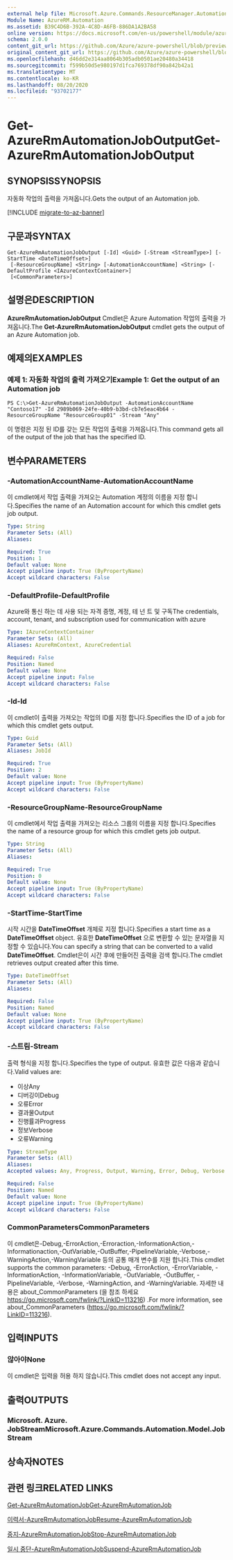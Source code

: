 ```yaml
---
external help file: Microsoft.Azure.Commands.ResourceManager.Automation.dll-Help.xml
Module Name: AzureRM.Automation
ms.assetid: B39C4D6B-392A-4C8D-A6FB-886DA1A2BA58
online version: https://docs.microsoft.com/en-us/powershell/module/azurerm.automation/get-azurermautomationjoboutput
schema: 2.0.0
content_git_url: https://github.com/Azure/azure-powershell/blob/preview/src/ResourceManager/Automation/Commands.Automation/help/Get-AzureRMAutomationJobOutput.md
original_content_git_url: https://github.com/Azure/azure-powershell/blob/preview/src/ResourceManager/Automation/Commands.Automation/help/Get-AzureRMAutomationJobOutput.md
ms.openlocfilehash: d46dd2e314aa8064b305adb0501ae20480a34418
ms.sourcegitcommit: f599b50d5e980197d1fca769378df90a842b42a1
ms.translationtype: MT
ms.contentlocale: ko-KR
ms.lasthandoff: 08/20/2020
ms.locfileid: "93702177"
---
```

# <span data-ttu-id="526b6-101">Get-AzureRmAutomationJobOutput</span><span class="sxs-lookup"><span data-stu-id="526b6-101">Get-AzureRmAutomationJobOutput</span></span>

## <span data-ttu-id="526b6-102">SYNOPSIS</span><span class="sxs-lookup"><span data-stu-id="526b6-102">SYNOPSIS</span></span>
<span data-ttu-id="526b6-103">자동화 작업의 출력을 가져옵니다.</span><span class="sxs-lookup"><span data-stu-id="526b6-103">Gets the output of an Automation job.</span></span>

[!INCLUDE [migrate-to-az-banner](../../includes/migrate-to-az-banner.md)]

## <span data-ttu-id="526b6-104">구문과</span><span class="sxs-lookup"><span data-stu-id="526b6-104">SYNTAX</span></span>

```
Get-AzureRmAutomationJobOutput [-Id] <Guid> [-Stream <StreamType>] [-StartTime <DateTimeOffset>]
 [-ResourceGroupName] <String> [-AutomationAccountName] <String> [-DefaultProfile <IAzureContextContainer>]
 [<CommonParameters>]
```

## <span data-ttu-id="526b6-105">설명은</span><span class="sxs-lookup"><span data-stu-id="526b6-105">DESCRIPTION</span></span>
<span data-ttu-id="526b6-106">**AzureRmAutomationJobOutput** Cmdlet은 Azure Automation 작업의 출력을 가져옵니다.</span><span class="sxs-lookup"><span data-stu-id="526b6-106">The **Get-AzureRmAutomationJobOutput** cmdlet gets the output of an Azure Automation job.</span></span>

## <span data-ttu-id="526b6-107">예제의</span><span class="sxs-lookup"><span data-stu-id="526b6-107">EXAMPLES</span></span>

### <span data-ttu-id="526b6-108">예제 1: 자동화 작업의 출력 가져오기</span><span class="sxs-lookup"><span data-stu-id="526b6-108">Example 1: Get the output of an Automation job</span></span>
```
PS C:\>Get-AzureRmAutomationJobOutput -AutomationAccountName "Contoso17" -Id 2989b069-24fe-40b9-b3bd-cb7e5eac4b64 -ResourceGroupName "ResourceGroup01" -Stream "Any"
```

<span data-ttu-id="526b6-109">이 명령은 지정 된 ID를 갖는 모든 작업의 출력을 가져옵니다.</span><span class="sxs-lookup"><span data-stu-id="526b6-109">This command gets all of the output of the job that has the specified ID.</span></span>

## <span data-ttu-id="526b6-110">변수</span><span class="sxs-lookup"><span data-stu-id="526b6-110">PARAMETERS</span></span>

### <span data-ttu-id="526b6-111">-AutomationAccountName</span><span class="sxs-lookup"><span data-stu-id="526b6-111">-AutomationAccountName</span></span>
<span data-ttu-id="526b6-112">이 cmdlet에서 작업 출력을 가져오는 Automation 계정의 이름을 지정 합니다.</span><span class="sxs-lookup"><span data-stu-id="526b6-112">Specifies the name of an Automation account for which this cmdlet gets job output.</span></span>

```yaml
Type: String
Parameter Sets: (All)
Aliases: 

Required: True
Position: 1
Default value: None
Accept pipeline input: True (ByPropertyName)
Accept wildcard characters: False
```

### <span data-ttu-id="526b6-113">-DefaultProfile</span><span class="sxs-lookup"><span data-stu-id="526b6-113">-DefaultProfile</span></span>
<span data-ttu-id="526b6-114">Azure와 통신 하는 데 사용 되는 자격 증명, 계정, 테 넌 트 및 구독</span><span class="sxs-lookup"><span data-stu-id="526b6-114">The credentials, account, tenant, and subscription used for communication with azure</span></span>

```yaml
Type: IAzureContextContainer
Parameter Sets: (All)
Aliases: AzureRmContext, AzureCredential

Required: False
Position: Named
Default value: None
Accept pipeline input: False
Accept wildcard characters: False
```

### <span data-ttu-id="526b6-115">-Id</span><span class="sxs-lookup"><span data-stu-id="526b6-115">-Id</span></span>
<span data-ttu-id="526b6-116">이 cmdlet이 출력을 가져오는 작업의 ID를 지정 합니다.</span><span class="sxs-lookup"><span data-stu-id="526b6-116">Specifies the ID of a job for which this cmdlet gets output.</span></span>

```yaml
Type: Guid
Parameter Sets: (All)
Aliases: JobId

Required: True
Position: 2
Default value: None
Accept pipeline input: True (ByPropertyName)
Accept wildcard characters: False
```

### <span data-ttu-id="526b6-117">-ResourceGroupName</span><span class="sxs-lookup"><span data-stu-id="526b6-117">-ResourceGroupName</span></span>
<span data-ttu-id="526b6-118">이 cmdlet에서 작업 출력을 가져오는 리소스 그룹의 이름을 지정 합니다.</span><span class="sxs-lookup"><span data-stu-id="526b6-118">Specifies the name of a resource group for which this cmdlet gets job output.</span></span>

```yaml
Type: String
Parameter Sets: (All)
Aliases: 

Required: True
Position: 0
Default value: None
Accept pipeline input: True (ByPropertyName)
Accept wildcard characters: False
```

### <span data-ttu-id="526b6-119">-StartTime</span><span class="sxs-lookup"><span data-stu-id="526b6-119">-StartTime</span></span>
<span data-ttu-id="526b6-120">시작 시간을 **DateTimeOffset** 개체로 지정 합니다.</span><span class="sxs-lookup"><span data-stu-id="526b6-120">Specifies a start time as a **DateTimeOffset** object.</span></span>
<span data-ttu-id="526b6-121">유효한 **DateTimeOffset** 으로 변환할 수 있는 문자열을 지정할 수 있습니다.</span><span class="sxs-lookup"><span data-stu-id="526b6-121">You can specify a string that can be converted to a valid **DateTimeOffset**.</span></span>
<span data-ttu-id="526b6-122">Cmdlet은이 시간 후에 만들어진 출력을 검색 합니다.</span><span class="sxs-lookup"><span data-stu-id="526b6-122">The cmdlet retrieves output created after this time.</span></span>

```yaml
Type: DateTimeOffset
Parameter Sets: (All)
Aliases: 

Required: False
Position: Named
Default value: None
Accept pipeline input: True (ByPropertyName)
Accept wildcard characters: False
```

### <span data-ttu-id="526b6-123">-스트림</span><span class="sxs-lookup"><span data-stu-id="526b6-123">-Stream</span></span>
<span data-ttu-id="526b6-124">출력 형식을 지정 합니다.</span><span class="sxs-lookup"><span data-stu-id="526b6-124">Specifies the type of output.</span></span>
<span data-ttu-id="526b6-125">유효한 값은 다음과 같습니다.</span><span class="sxs-lookup"><span data-stu-id="526b6-125">Valid values are:</span></span> 

- <span data-ttu-id="526b6-126">이상</span><span class="sxs-lookup"><span data-stu-id="526b6-126">Any</span></span>
- <span data-ttu-id="526b6-127">디버깅이</span><span class="sxs-lookup"><span data-stu-id="526b6-127">Debug</span></span>
- <span data-ttu-id="526b6-128">오류</span><span class="sxs-lookup"><span data-stu-id="526b6-128">Error</span></span>
- <span data-ttu-id="526b6-129">결과물</span><span class="sxs-lookup"><span data-stu-id="526b6-129">Output</span></span>
- <span data-ttu-id="526b6-130">진행률과</span><span class="sxs-lookup"><span data-stu-id="526b6-130">Progress</span></span>
- <span data-ttu-id="526b6-131">정보</span><span class="sxs-lookup"><span data-stu-id="526b6-131">Verbose</span></span>
- <span data-ttu-id="526b6-132">오류</span><span class="sxs-lookup"><span data-stu-id="526b6-132">Warning</span></span>

```yaml
Type: StreamType
Parameter Sets: (All)
Aliases: 
Accepted values: Any, Progress, Output, Warning, Error, Debug, Verbose

Required: False
Position: Named
Default value: None
Accept pipeline input: True (ByPropertyName)
Accept wildcard characters: False
```

### <span data-ttu-id="526b6-133">CommonParameters</span><span class="sxs-lookup"><span data-stu-id="526b6-133">CommonParameters</span></span>
<span data-ttu-id="526b6-134">이 cmdlet은-Debug,-ErrorAction,-Erroraction,-InformationAction,-Informationaction,-OutVariable,-OutBuffer,-PipelineVariable,-Verbose,-WarningAction,-WarningVariable 등의 공통 매개 변수를 지원 합니다.</span><span class="sxs-lookup"><span data-stu-id="526b6-134">This cmdlet supports the common parameters: -Debug, -ErrorAction, -ErrorVariable, -InformationAction, -InformationVariable, -OutVariable, -OutBuffer, -PipelineVariable, -Verbose, -WarningAction, and -WarningVariable.</span></span> <span data-ttu-id="526b6-135">자세한 내용은 about_CommonParameters (을 참조 하세요 https://go.microsoft.com/fwlink/?LinkID=113216) .</span><span class="sxs-lookup"><span data-stu-id="526b6-135">For more information, see about_CommonParameters (https://go.microsoft.com/fwlink/?LinkID=113216).</span></span>

## <span data-ttu-id="526b6-136">입력</span><span class="sxs-lookup"><span data-stu-id="526b6-136">INPUTS</span></span>

### <span data-ttu-id="526b6-137">않아야</span><span class="sxs-lookup"><span data-stu-id="526b6-137">None</span></span>
<span data-ttu-id="526b6-138">이 cmdlet은 입력을 허용 하지 않습니다.</span><span class="sxs-lookup"><span data-stu-id="526b6-138">This cmdlet does not accept any input.</span></span>

## <span data-ttu-id="526b6-139">출력</span><span class="sxs-lookup"><span data-stu-id="526b6-139">OUTPUTS</span></span>

### <span data-ttu-id="526b6-140">Microsoft. Azure. JobStream</span><span class="sxs-lookup"><span data-stu-id="526b6-140">Microsoft.Azure.Commands.Automation.Model.JobStream</span></span>

## <span data-ttu-id="526b6-141">상속자</span><span class="sxs-lookup"><span data-stu-id="526b6-141">NOTES</span></span>

## <span data-ttu-id="526b6-142">관련 링크</span><span class="sxs-lookup"><span data-stu-id="526b6-142">RELATED LINKS</span></span>

[<span data-ttu-id="526b6-143">Get-AzureRmAutomationJob</span><span class="sxs-lookup"><span data-stu-id="526b6-143">Get-AzureRmAutomationJob</span></span>](./Get-AzureRMAutomationJob.md)

[<span data-ttu-id="526b6-144">이력서-AzureRmAutomationJob</span><span class="sxs-lookup"><span data-stu-id="526b6-144">Resume-AzureRmAutomationJob</span></span>](./Resume-AzureRMAutomationJob.md)

[<span data-ttu-id="526b6-145">중지-AzureRmAutomationJob</span><span class="sxs-lookup"><span data-stu-id="526b6-145">Stop-AzureRmAutomationJob</span></span>](./Stop-AzureRMAutomationJob.md)

[<span data-ttu-id="526b6-146">일시 중단-AzureRmAutomationJob</span><span class="sxs-lookup"><span data-stu-id="526b6-146">Suspend-AzureRmAutomationJob</span></span>](./Suspend-AzureRMAutomationJob.md)


